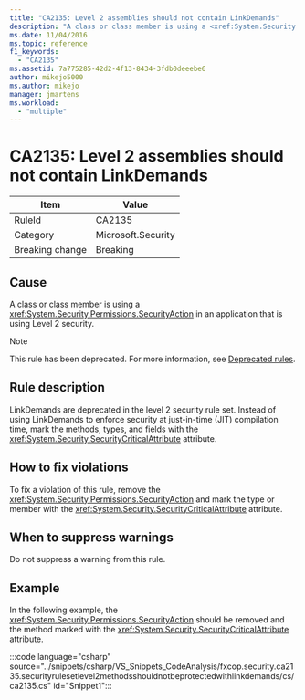 ```yaml
---
title: "CA2135: Level 2 assemblies should not contain LinkDemands"
description: "A class or class member is using a <xref:System.Security.Permissions.SecurityAction> in an application that is using Level 2 security."
ms.date: 11/04/2016
ms.topic: reference
f1_keywords:
  - "CA2135"
ms.assetid: 7a775285-42d2-4f13-8434-3fdb0deeebe6
author: mikejo5000
ms.author: mikejo
manager: jmartens
ms.workload:
  - "multiple"
---
```

# CA2135: Level 2 assemblies should not contain LinkDemands

|Item|Value|
|-|-|
|RuleId|CA2135|
|Category|Microsoft.Security|
|Breaking change|Breaking|

## Cause
A class or class member is using a <xref:System.Security.Permissions.SecurityAction> in an application that is using Level 2 security.

> [!NOTE]
> This rule has been deprecated. For more information, see [Deprecated rules](fxcop-unported-deprecated-rules.md).

## Rule description
LinkDemands are deprecated in the level 2 security rule set. Instead of using LinkDemands to enforce security at just-in-time (JIT) compilation time, mark the methods, types, and fields with the <xref:System.Security.SecurityCriticalAttribute> attribute.

## How to fix violations
To fix a violation of this rule, remove the <xref:System.Security.Permissions.SecurityAction> and mark the type or member with the <xref:System.Security.SecurityCriticalAttribute> attribute.

## When to suppress warnings
Do not suppress a warning from this rule.

## Example
In the following example, the <xref:System.Security.Permissions.SecurityAction> should be removed and the method marked with the <xref:System.Security.SecurityCriticalAttribute> attribute.

:::code language="csharp" source="../snippets/csharp/VS_Snippets_CodeAnalysis/fxcop.security.ca2135.securityrulesetlevel2methodsshouldnotbeprotectedwithlinkdemands/cs/ca2135.cs" id="Snippet1":::
